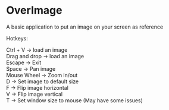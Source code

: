# OverImage
A basic application to put an image on your screen as reference

Hotkeys:

Ctrl + V -> load an image<br>
Drag and drop -> load an image<br>
Escape -> Exit<br>
Space -> Pan image<br>
Mouse Wheel -> Zoom in/out<br>
D -> Set image to default size<br>
F -> Flip image horizontal<br>
V -> Flip image vertical<br>
T -> Set window size to mouse (May have some issues)<br>
